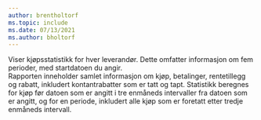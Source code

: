 ```yaml
---
author: brentholtorf
ms.topic: include
ms.date: 07/13/2021
ms.author: bholtorf
---
```

Viser kjøpsstatistikk for hver leverandør. Dette omfatter informasjon om fem perioder, med startdatoen du angir.<br>Rapporten inneholder samlet informasjon om kjøp, betalinger, rentetillegg og rabatt, inkludert kontantrabatter som er tatt og tapt. Statistikk beregnes for kjøp før datoen som er angitt i tre enmåneds intervaller fra datoen som er angitt, og for en periode, inkludert alle kjøp som er foretatt etter tredje enmåneds intervall.